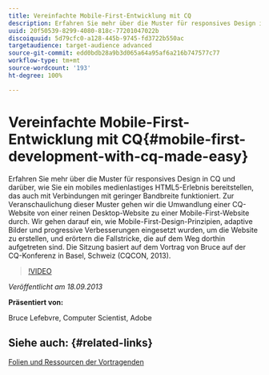 ```yaml
---
title: Vereinfachte Mobile-First-Entwicklung mit CQ
description: Erfahren Sie mehr über die Muster für responsives Design in CQ und darüber, wie Sie ein mobiles medienlastiges HTML5-Erlebnis bereitstellen, das auch mit Verbindungen mit geringer Bandbreite funktioniert. Zur Veranschaulichung dieser Muster gehen wir die Umwandlung einer CQ-Website von einer reinen Desktop-Website zu einer Mobile-First-Website durch. Wir gehen darauf ein, wie Mobile-First-Design-Prinzipien, adaptive Bilder und progressive Verbesserungen eingesetzt wurden, um die Website zu erstellen, und erörtern die Fallstricke, die auf dem Weg dorthin aufgetreten sind. Die Sitzung basiert auf dem Vortrag von Bruce auf der CQ-Konferenz in Basel, Schweiz (CQCON, 2013).
uuid: 20f50539-8299-4080-818c-77201047022b
discoiquuid: 5d79cfc0-a128-445b-9745-fd3722b550ac
targetaudience: target-audience advanced
source-git-commit: edd0bdb28a9b3d065a64a95af6a216b747577c77
workflow-type: tm+mt
source-wordcount: '193'
ht-degree: 100%

---
```


# Vereinfachte Mobile-First-Entwicklung mit CQ{#mobile-first-development-with-cq-made-easy}

Erfahren Sie mehr über die Muster für responsives Design in CQ und darüber, wie Sie ein mobiles medienlastiges HTML5-Erlebnis bereitstellen, das auch mit Verbindungen mit geringer Bandbreite funktioniert. Zur Veranschaulichung dieser Muster gehen wir die Umwandlung einer CQ-Website von einer reinen Desktop-Website zu einer Mobile-First-Website durch. Wir gehen darauf ein, wie Mobile-First-Design-Prinzipien, adaptive Bilder und progressive Verbesserungen eingesetzt wurden, um die Website zu erstellen, und erörtern die Fallstricke, die auf dem Weg dorthin aufgetreten sind. Die Sitzung basiert auf dem Vortrag von Bruce auf der CQ-Konferenz in Basel, Schweiz (CQCON, 2013).

>[!VIDEO](https://video.tv.adobe.com/v/19572/?quality=9)

*Veröffentlicht am 18.09.2013*

**Präsentiert von:**

Bruce Lefebvre, Computer Scientist, Adobe

## Siehe auch: {#related-links}

[Folien und Ressourcen der Vortragenden](http://brucelefebvre.com/blog/2013/09/18/cq-gems-mobile-first-development/)
